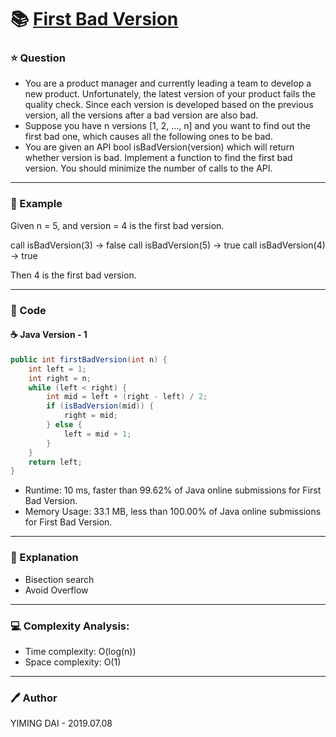# :books: [First Bad Version](https://leetcode.com/problems/first-bad-version/)

### :star: Question

- You are a product manager and currently leading a team to develop a new product. Unfortunately, the latest version of your product fails the quality check. Since each version is developed based on the previous version, all the versions after a bad version are also bad.
- Suppose you have n versions [1, 2, ..., n] and you want to find out the first bad one, which causes all the following ones to be bad.
- You are given an API bool isBadVersion(version) which will return whether version is bad. Implement a function to find the first bad version. You should minimize the number of calls to the API.

--- 

### :car: Example

Given n = 5, and version = 4 is the first bad version.

call isBadVersion(3) -> false
call isBadVersion(5) -> true
call isBadVersion(4) -> true

Then 4 is the first bad version. 

---

### :hammer: Code

#### :coffee: Java Version - 1

```java
public int firstBadVersion(int n) {
    int left = 1;
    int right = n;
    while (left < right) {
        int mid = left + (right - left) / 2;
        if (isBadVersion(mid)) {
            right = mid;
        } else {
            left = mid + 1;
        }
    }
    return left;
}
```

- Runtime: 10 ms, faster than 99.62% of Java online submissions for First Bad Version.
- Memory Usage: 33.1 MB, less than 100.00% of Java online submissions for First Bad Version.

---

### :pencil: Explanation

- Bisection search
- Avoid Overflow

---

### :computer: Complexity Analysis:

- Time complexity: O(log(n))
- Space complexity: O(1)

---

### :pen: Author

YIMING DAI - 2019.07.08

